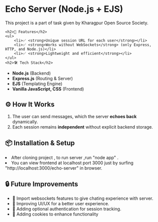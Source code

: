    <h1>Echo Server (Node.js + EJS)</h1>
    <p>This project is a part of task given by Kharagpur Open Source Society.  </p>
    
    <h2>🚀 Features</h2>
    <ul>
        <li>✅ <strong>Unique session URL for each user</strong></li>
        <li>✅ <strong>Works without WebSockets</strong> (only Express, HTTP, and Node.js)</li>
        <li>✅ <strong>Lightweight and efficient</strong></li>
    </ul>
    <h2>🛠️ Tech Stack</h2>
<ul>
    <li><strong>Node.js</strong> (Backend)</li>
    <li><strong>Express.js</strong> (Routing & Server)</li>
    <li><strong>EJS</strong> (Templating Engine)</li>
    <li><strong>Vanilla JavaScript, CSS</strong> (Frontend)</li>
</ul>

<h2>⚙️ How It Works</h2>
<ol>
    <li>The user can send messages, which the server <strong>echoes back</strong> dynamically.</li>
    <li>Each session remains <strong>independent</strong> without explicit backend storage.</li>
</ol>

<h2>📦 Installation & Setup</h2>
        <li>After cloning project , to run server ,run "node app" .</li>
    <li> You can view frontend at localhost port 3000 just by surfing "http://localhost:3000/echo-server" in browser.</li>
   

<h2>🔒 Future Improvements</h2>
<ul>
    <li>🔹 Import websockets features  to give chating experience with server.</li>
    <li>🔹 Improving UI/UX for a better user experience.</li>
    <li>🔹 Adding optional authentication for session tracking.</li>
    <li>🔹 Adding cookies to enhance functionality</li>
  
</ul
